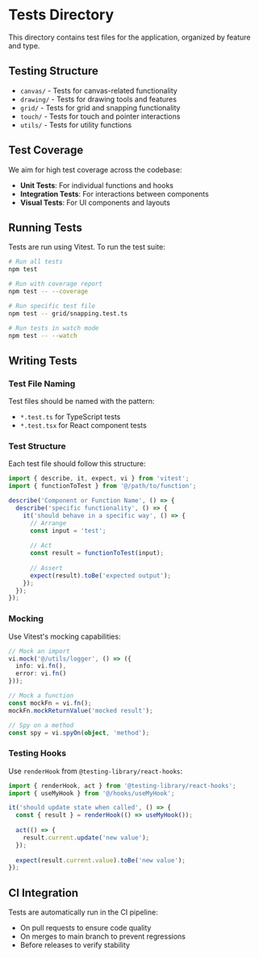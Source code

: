 
# Tests Directory

This directory contains test files for the application, organized by feature and type.

## Testing Structure

- `canvas/` - Tests for canvas-related functionality
- `drawing/` - Tests for drawing tools and features
- `grid/` - Tests for grid and snapping functionality
- `touch/` - Tests for touch and pointer interactions
- `utils/` - Tests for utility functions

## Test Coverage

We aim for high test coverage across the codebase:

- **Unit Tests**: For individual functions and hooks
- **Integration Tests**: For interactions between components
- **Visual Tests**: For UI components and layouts

## Running Tests

Tests are run using Vitest. To run the test suite:

```bash
# Run all tests
npm test

# Run with coverage report
npm test -- --coverage

# Run specific test file
npm test -- grid/snapping.test.ts

# Run tests in watch mode
npm test -- --watch
```

## Writing Tests

### Test File Naming

Test files should be named with the pattern:
- `*.test.ts` for TypeScript tests
- `*.test.tsx` for React component tests

### Test Structure

Each test file should follow this structure:

```typescript
import { describe, it, expect, vi } from 'vitest';
import { functionToTest } from '@/path/to/function';

describe('Component or Function Name', () => {
  describe('specific functionality', () => {
    it('should behave in a specific way', () => {
      // Arrange
      const input = 'test';
      
      // Act
      const result = functionToTest(input);
      
      // Assert
      expect(result).toBe('expected output');
    });
  });
});
```

### Mocking

Use Vitest's mocking capabilities:

```typescript
// Mock an import
vi.mock('@/utils/logger', () => ({
  info: vi.fn(),
  error: vi.fn()
}));

// Mock a function
const mockFn = vi.fn();
mockFn.mockReturnValue('mocked result');

// Spy on a method
const spy = vi.spyOn(object, 'method');
```

### Testing Hooks

Use `renderHook` from `@testing-library/react-hooks`:

```typescript
import { renderHook, act } from '@testing-library/react-hooks';
import { useMyHook } from '@/hooks/useMyHook';

it('should update state when called', () => {
  const { result } = renderHook(() => useMyHook());
  
  act(() => {
    result.current.update('new value');
  });
  
  expect(result.current.value).toBe('new value');
});
```

## CI Integration

Tests are automatically run in the CI pipeline:
- On pull requests to ensure code quality
- On merges to main branch to prevent regressions
- Before releases to verify stability
